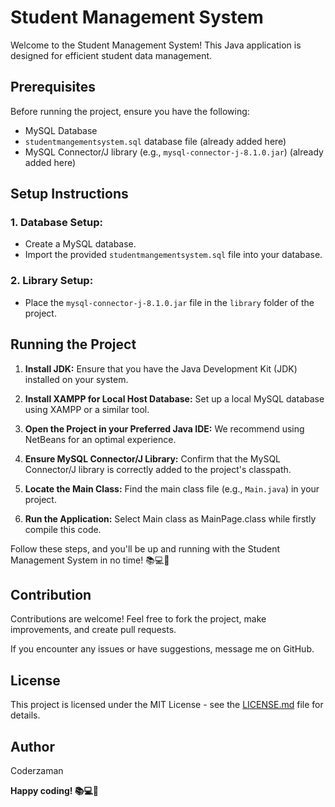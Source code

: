 # Student Management System

Welcome to the Student Management System! This Java application is designed for efficient student data management.

## Prerequisites

Before running the project, ensure you have the following:
- MySQL Database
- `studentmangementsystem.sql` database file (already added here)
- MySQL Connector/J library (e.g., `mysql-connector-j-8.1.0.jar`) (already added here)

## Setup Instructions

### 1. Database Setup:
   - Create a MySQL database.
   - Import the provided `studentmangementsystem.sql` file into your database.

### 2. Library Setup:
   - Place the `mysql-connector-j-8.1.0.jar` file in the `library` folder of the project.

## Running the Project

1. **Install JDK:**
   Ensure that you have the Java Development Kit (JDK) installed on your system.

2. **Install XAMPP for Local Host Database:**
   Set up a local MySQL database using XAMPP or a similar tool.

3. **Open the Project in your Preferred Java IDE:**
   We recommend using NetBeans for an optimal experience.

4. **Ensure MySQL Connector/J Library:**
   Confirm that the MySQL Connector/J library is correctly added to the project's classpath.

5. **Locate the Main Class:**
   Find the main class file (e.g., `Main.java`) in your project.

6. **Run the Application:**
   Select Main class as MainPage.class while firstly compile this code.

Follow these steps, and you'll be up and running with the Student Management System in no time! 📚💻🚀

## Contribution

Contributions are welcome! Feel free to fork the project, make improvements, and create pull requests.

If you encounter any issues or have suggestions, message me on GitHub.

## License

This project is licensed under the MIT License - see the [LICENSE.md](LICENSE.md) file for details.

## Author

Coderzaman

**Happy coding! 📚💻🚀**
